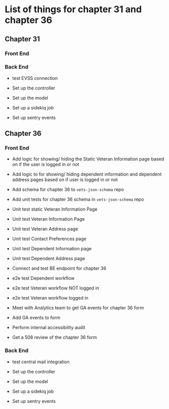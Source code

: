 # List of things for chapter 31 and chapter 36

## Chapter 31

### Front End


### Back End
 
- test EVSS connection  
  
- Set up the controller
  
- Set up the model

- Set up a sidekiq job

- Set up sentry events


## Chapter 36

### Front End
  
- Add logic for showing/ hiding the Static Veteran Information page based on if the user is logged in or not

- Add logic to for showing/ hiding dependent information and dependent address pages based on if user is logged in or not

- Add schema for chapter 36 to `vets-json-schema` repo

- Add unit tests for chapter 36 schema in `vets-json-schema` repo

- Unit test static Veteran Information Page

- Unit test Veteran Information Page

- Unit test Veteran Address page

- Unit test Contact Preferences page

- Unit test Dependent Information page

- Unit test Dependent Address page

- Connect and test BE endpoint for chapter 36

- e2e test Dependent workflow

- e2e test Veteran workflow NOT logged in

- e2e test Veteran workflow logged in

- Meet with Analytics team to get GA events for chapter 36 form

- Add GA events to form

- Perform internal accessibility audit

- Get a 508 review of the chapter 36 form


### Back End
  
- test central mail integration  
  
- Set up the controller
  
- Set up the model

- Set up a sidekiq job

- Set up sentry events




